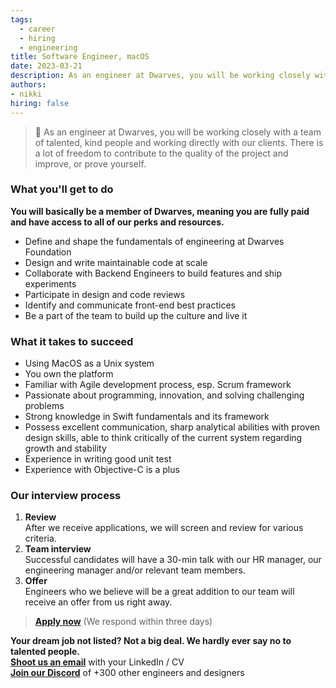 ```yaml
---
tags:
  - career
  - hiring
  - engineering
title: Software Engineer, macOS
date: 2023-03-21
description: As an engineer at Dwarves, you will be working closely with a team of talented, kind people and working directly with our clients. There is a lot of freedom to contribute to the quality of the project and improve, or prove yourself
authors:
- nikki
hiring: false
---
```

> 🤝 As an engineer at Dwarves, you will be working closely with a team of talented, kind people and working directly with our clients. There is a lot of freedom to contribute to the quality of the project and improve, or prove yourself.

### What you'll get to do
**You will basically be a member of Dwarves, meaning you are fully paid and have access to all of our perks and resources.**
- Define and shape the fundamentals of engineering at Dwarves Foundation
- Design and write maintainable code at scale
- Collaborate with Backend Engineers to build features and ship experiments
- Participate in design and code reviews
- Identify and communicate front-end best practices
- Be a part of the team to build up the culture and live it

### What it takes to succeed
- Using MacOS as a Unix system
- You own the platform
- Familiar with Agile development process, esp. Scrum framework
- Passionate about programming, innovation, and solving challenging problems
- Strong knowledge in Swift fundamentals and its framework
- Possess excellent communication, sharp analytical abilities with proven design skills, able to think critically of the current system regarding growth and stability
- Experience in writing good unit test
- Experience with Objective-C is a plus

### Our interview process
1. **Review**<br>After we receive applications, we will screen and review for various criteria.
2. **Team interview**<br>Successful candidates will have a 30-min talk with our HR manager, our engineering manager and/or relevant team members.
3. **Offer**<br>Engineers who we believe will be a great addition to our team will receive an offer from us right away.

> **[Apply now](mailtospawnd.foundation)** (We respond within three days)

**Your dream job not listed? Not a big deal. We hardly ever say no to talented people.**\
[**Shoot us an email**](mailtospawndwarvesv.com) with your LinkedIn / CV\
[**Join our Discord**](https://discord.gg/dwarvesv) of +300 other engineers and designers